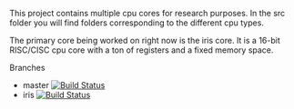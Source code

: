 This project contains multiple cpu cores for research purposes.
In the src folder you will find folders corresponding to the different cpu 
types. 

The primary core being worked on right now is the iris core. It is a 16-bit 
RISC/CISC cpu core with a ton of registers and a fixed memory space.

Branches
   - master [![Build Status](https://travis-ci.org/DrItanium/theoretical-architecture.svg?branch=)](https://travis-ci.org/DrItanium/theoretical-architecture)
   - iris [![Build Status](https://travis-ci.org/DrItanium/theoretical-architecture.svg?branch=)](https://travis-ci.org/DrItanium/theoretical-architecture)
